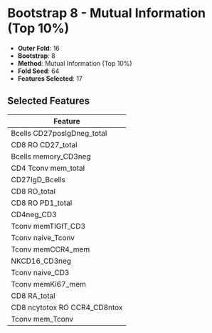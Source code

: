 # Bootstrap 8 - Mutual Information (Top 10%)

- **Outer Fold**: 16
- **Bootstrap**: 8
- **Method**: Mutual Information (Top 10%)
- **Fold Seed**: 64
- **Features Selected**: 17

## Selected Features

| Feature |
|---------|
| Bcells CD27posIgDneg_total |
| CD8 RO CD27_total |
| Bcells memory_CD3neg |
| CD4 Tconv mem_total |
| CD27IgD_Bcells |
| CD8 RO_total |
| CD8 RO PD1_total |
| CD4neg_CD3 |
| Tconv memTIGIT_CD3 |
| Tconv naive_Tconv |
| Tconv memCCR4_mem |
| NKCD16_CD3neg |
| Tconv naive_CD3 |
| Tconv memKi67_mem |
| CD8 RA_total |
| CD8 ncytotox RO CCR4_CD8ntox |
| Tconv mem_Tconv |
